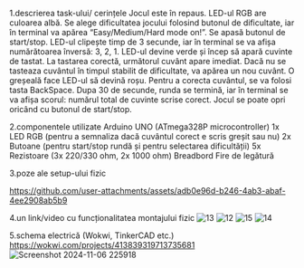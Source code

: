 1.descrierea task-ului/ cerințele
  Jocul este în repaus. LED-ul RGB are culoarea albă.
  Se alege dificultatea jocului folosind butonul de dificultate, iar în terminal va apărea “Easy/Medium/Hard mode on!”.
  Se apasă butonul de start/stop.
  LED-ul clipește timp de 3 secunde, iar în terminal se va afișa numărătoarea înversă: 3, 2, 1.
  LED-ul devine verde și încep să apară cuvinte de tastat.
  La tastarea corectă, următorul cuvânt apare imediat. Dacă nu se tasteaza cuvântul în timpul stabilit de dificultate, va apărea un nou cuvânt.
  O greșeală face LED-ul să devină roșu. Pentru a corecta cuvântul, se va folosi tasta BackSpace.
  Dupa 30 de secunde, runda se termină, iar în terminal se va afișa scorul: numărul total de cuvinte scrise corect.
  Jocul se poate opri oricând cu butonul de start/stop.

2.componentele utilizate
  Arduino UNO (ATmega328P microcontroller)
  1x LED RGB (pentru a semnaliza dacă cuvântul corect e scris greșit sau nu)
  2x Butoane (pentru start/stop rundă și pentru selectarea dificultății)
  5x Rezistoare (3x 220/330 ohm, 2x 1000 ohm)
  Breadbord
  Fire de legătură

3.poze ale setup-ului fizic


https://github.com/user-attachments/assets/adb0e96d-b246-4ab3-abaf-4ee2908ab5b9


4.un link/video cu funcționalitatea montajului fizic
![13](https://github.com/user-attachments/assets/6a5786d5-4a95-49a4-b5a1-68ec5347eab2)
![12](https://github.com/user-attachments/assets/5c15bd1c-d15f-449d-a88e-5cfc08046bf2)
![15](https://github.com/user-attachments/assets/f5616ef1-71bc-42c4-b0e0-802c9e651b70)
![14](https://github.com/user-attachments/assets/0f2839bb-fb39-4d12-8883-176cecb1dfb6)

5.schema electrică (Wokwi, TinkerCAD etc.)
https://wokwi.com/projects/413839319713735681
![Screenshot 2024-11-06 225918](https://github.com/user-attachments/assets/f3fb1aae-1d55-4f3b-8bc3-4857591df853)
